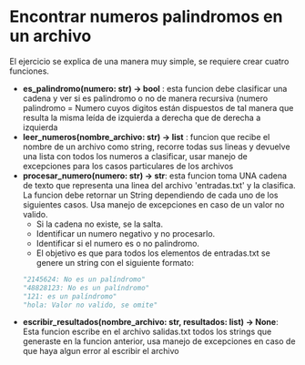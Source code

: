 
# Encontrar numeros palindromos en un archivo
El ejercicio se explica de una manera muy simple, se requiere crear cuatro funciones.

 - **es_palindromo(numero: str) -> bool** : esta funcion debe clasificar una cadena  y ver si es palindromo o no de manera recursiva (numero palindromo = Numero cuyos digitos están dispuestos de tal manera que resulta la misma leída de izquierda a derecha que de derecha a izquierda
 - **leer_numeros(nombre_archivo: str) -> list** : funcion que recibe el nombre de un archivo como string, recorre todas sus lineas y devuelve una lista con todos los numeros a clasificar, usar manejo de excepciones para los casos particulares de los archivos
 - **procesar_numero(numero: str) -> str**: esta funcion toma UNA cadena de texto que representa una linea del archivo 'entradas.txt' y la clasifica. La funcion debe retornar un String dependiendo de cada uno de los siguientes casos. Usa manejo de excepciones en caso de un valor no valido.
	-  Si la cadena no existe, se la salta.
	- Identificar un numero negativo y no procesarlo.
	- Identificar si el numero es o no palindromo.
	- El objetivo es que para todos los elementos de entradas.txt se genere un
	string con el siguiente formato:
	```python
	"2145624: No es un palíndromo"
	"48828123: No es un palíndromo"
	"121: es un palíndromo"
	"hola: Valor no valido, se omite"
- **escribir_resultados(nombre_archivo: str, resultados: list) -> None**: Esta funcion escribe en el archivo salidas.txt todos los strings que generaste en la funcion anterior, usa manejo de excepciones en caso de que haya algun error al escribir el archivo
	
	



